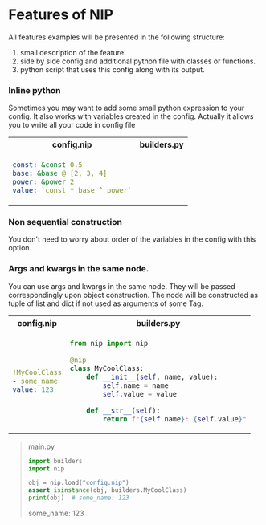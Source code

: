 # Features of NIP
All features examples will be presented in the following structure:
1. small description of the feature.
2. side by side config and additional python file with classes or functions.
3. python script that uses this config along with its output. 

### Inline python
Sometimes you may want to add some small python expression to your config.
It also works with variables created in the config.
Actually it allows you to write all your code in config file

<table><tr><th>config.nip</th><th>builders.py</th></tr>
<tr><td>

```yaml
const: &const 0.5
base: &base @ [2, 3, 4]
power: &power 2
value: `const * base ^ power`
``` 
</td><td>

```python

```
</td></tr></table>

### Non sequential construction
You don't need to worry about order of the variables in the config with this option.




### Args and kwargs in the same node.
You can use args and kwargs in the same node. They will be passed correspondingly upon object construction. 
The node will be constructed as tuple of list and dict if not used as arguments of some Tag.
<table>
<tr><th>config.nip</th><th>builders.py</th></tr>
<tr><td>

```yaml
!MyCoolClass
- some_name
value: 123
``` 
</td><td>

```python
from nip import nip

@nip
class MyCoolClass:
    def __init__(self, name, value):
        self.name = name
        self.value = value

    def __str__(self):
        return f"{self.name}: {self.value}"
```
</td></tr>


</table>



> main.py
>    ```python
>    import builders
>    import nip
>    
>    obj = nip.load("config.nip")
>    assert isinstance(obj, builders.MyCoolClass)
>    print(obj)  # some_name: 123
>    ```
> some_name: 123

